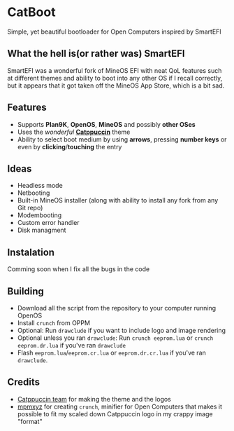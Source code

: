 # CatBoot
Simple, yet beautiful bootloader for Open Computers inspired by SmartEFI

## What the hell is(or rather was) SmartEFI
SmartEFI was a wonderful fork of MineOS EFI with neat QoL features such at different themes and ability to boot into any other OS if I recall correctly, but it appears that it got taken off the MineOS App Store, which is a bit sad.

## Features
- Supports **Plan9K**, **OpenOS**, **MineOS** and possibly **other OSes**
- Uses the *wonderful* [**Catppuccin**](https://github.com/catppuccin/catppuccin) theme
- Ability to select boot medium by using **arrows**, pressing **number keys** or even by **clicking**/**touching** the entry

## Ideas
- Headless mode
- Netbooting
- Built-in MineOS installer (along with ability to install any fork from any Git repo)
- Modembooting
- Custom error handler
- Disk managment

## Instalation
Comming soon when I fix all the bugs in the code

## Building
- Download all the script from the repository to your computer running OpenOS
- Install `crunch` from OPPM
- Optional: Run `drawclude` if you want to include logo and image rendering
- Optional unless you ran `drawclude`: Run `crunch eeprom.lua` or `crunch eeprom.dr.lua` if you've ran `drawclude`
- Flash `eeprom.lua`/`eeprom.cr.lua` or `eeprom.dr.cr.lua` if you've ran `drawclude`. 

## Credits
- [Catppuccin team](https://github.com/orgs/catppuccin/people) for making the theme and the logos
- [mpmxyz](https://github.com/mpmxyz) for creating `crunch`, minifier for Open Computers that makes it possible to fit my scaled down Catppuccin logo in my crappy image "format" 
